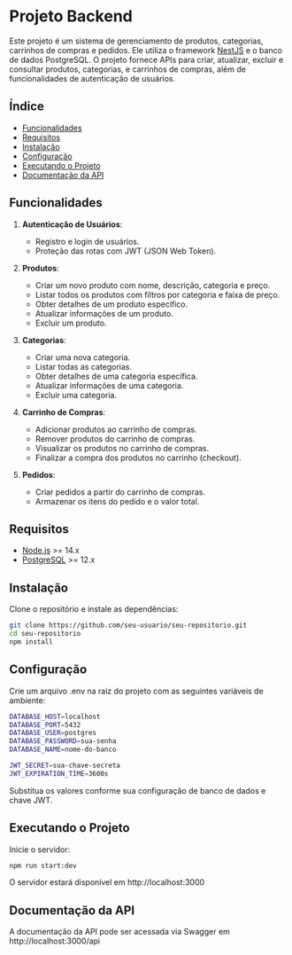 # Projeto Backend

Este projeto é um sistema de gerenciamento de produtos, categorias, carrinhos de compras e pedidos. Ele utiliza o framework [NestJS](https://nestjs.com/) e o banco de dados PostgreSQL. O projeto fornece APIs para criar, atualizar, excluir e consultar produtos, categorias, e carrinhos de compras, além de funcionalidades de autenticação de usuários.

## Índice

- [Funcionalidades](#funcionalidades)
- [Requisitos](#requisitos)
- [Instalação](#instalação)
- [Configuração](#configuração)
- [Executando o Projeto](#executando-o-projeto)
- [Documentação da API](#documentação-da-api)

## Funcionalidades

1. **Autenticação de Usuários**:

   - Registro e login de usuários.
   - Proteção das rotas com JWT (JSON Web Token).

2. **Produtos**:

   - Criar um novo produto com nome, descrição, categoria e preço.
   - Listar todos os produtos com filtros por categoria e faixa de preço.
   - Obter detalhes de um produto específico.
   - Atualizar informações de um produto.
   - Excluir um produto.

3. **Categorias**:

   - Criar uma nova categoria.
   - Listar todas as categorias.
   - Obter detalhes de uma categoria específica.
   - Atualizar informações de uma categoria.
   - Excluir uma categoria.

4. **Carrinho de Compras**:

   - Adicionar produtos ao carrinho de compras.
   - Remover produtos do carrinho de compras.
   - Visualizar os produtos no carrinho de compras.
   - Finalizar a compra dos produtos no carrinho (checkout).

5. **Pedidos**:
   - Criar pedidos a partir do carrinho de compras.
   - Armazenar os itens do pedido e o valor total.

## Requisitos

- [Node.js](https://nodejs.org/) >= 14.x
- [PostgreSQL](https://www.postgresql.org/) >= 12.x

## Instalação

Clone o repositório e instale as dependências:

```bash
git clone https://github.com/seu-usuario/seu-repositorio.git
cd seu-repositorio
npm install
```

## Configuração

Crie um arquivo .env na raiz do projeto com as seguintes variáveis de ambiente:

```bash
DATABASE_HOST=localhost
DATABASE_PORT=5432
DATABASE_USER=postgres
DATABASE_PASSWORD=sua-senha
DATABASE_NAME=nome-do-banco

JWT_SECRET=sua-chave-secreta
JWT_EXPIRATION_TIME=3600s
```

Substitua os valores conforme sua configuração de banco de dados e chave JWT.

## Executando o Projeto

Inicie o servidor:

```bash
npm run start:dev
```

O servidor estará disponível em http://localhost:3000

## Documentação da API

A documentação da API pode ser acessada via Swagger em http://localhost:3000/api
